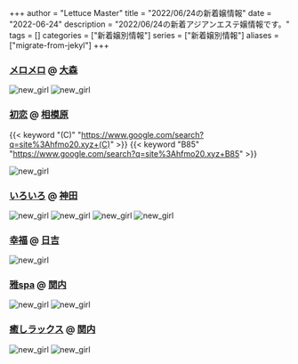 +++
author = "Lettuce Master"
title = "2022/06/24の新着嬢情報"
date = "2022-06-24"
description = "2022/06/24の新着アジアンエステ嬢情報です。"
tags = []
categories = ["新着嬢別情報"]
series = ["新着嬢別情報"]
aliases = ["migrate-from-jekyl"]
+++
### [メロメロ](http://on.mznab.com/) @ [大森](/post/omori)


![new_girl](https://i.imgur.com/U8viiqf.jpeg)
![new_girl](https://i.imgur.com/8tpqMcw.jpeg)
### [初恋](http://hfmo20.xyz/) @ [相模原](/post/sagamihara)
{{< keyword "(C)" "https://www.google.com/search?q=site%3Ahfmo20.xyz+(C)" >}} {{< keyword "B85" "https://www.google.com/search?q=site%3Ahfmo20.xyz+B85" >}} 

![new_girl](https://i.imgur.com/jklZg6f.jpeg)
### [いろいろ](http://hfmo9.xyz/) @ [神田](/post/kanda)


![new_girl](https://i.imgur.com/b6A1Qvd.jpeg)
![new_girl](https://i.imgur.com/Rs5X65z.jpeg)
![new_girl](https://i.imgur.com/nTV1cHg.jpeg)
![new_girl](https://i.imgur.com/pnoLB5k.jpeg)
### [幸福](http://koufuku.hl-web.work/) @ [日吉](/post/hiyoshi)


![new_girl](https://i.imgur.com/z9YjCsY.jpeg)
### [雅spa](https://babyheart.info/) @ [関内](/post/kannai)


![new_girl](https://babyheart.info/staffPhoto/b20220623135505.jpg)
![new_girl](https://babyheart.info/staffPhoto/s20220623135505.jpg)
### [癒しラックス](https://iyasilux.com/) @ [関内](/post/kannai)


![new_girl](https://iyasilux.com/staffPhoto/b20220623215429.jpg)
![new_girl](https://iyasilux.com/staffPhoto/s20220623215429.jpg)
